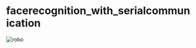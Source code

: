 # facerecognition_with_serialcommunication
![robo](https://github.com/chinmayeebl/facerecognition_with_serialcommunication/assets/143340347/8c3d9f0a-4f94-4e7f-acee-40a9bc8eab5e)
